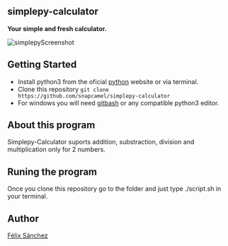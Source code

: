 ## simplepy-calculator
**Your simple and fresh calculator.**

![simplepyScreenshot](https://i.imgur.com/W85TBr5.png)

## Getting Started
- Install python3 from the oficial [python](https://www.python.org/) website or via terminal.
- Clone this repository ``` git clone https://github.com/snapcamel/simplepy-calculator ```
- For windows you will need [gitbash](https://git-scm.com/downloads) or any compatible python3 editor.

## About this program
Simplepy-Calculator suports addition, substraction, division and multiplication only for 2 numbers.

## Runing the program
Once you clone this repository go to the folder and just type ./script.sh in your terminal.

## Author
[Félix Sánchez](https://twitter.com/snapcamel)
